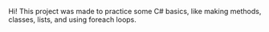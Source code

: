 Hi! This project was made to practice some C# basics, like making methods, classes, lists, and using foreach loops.
